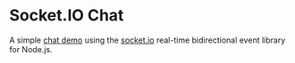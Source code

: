 # Socket.IO Chat
A simple [chat demo](https://github.com/socketio/socket.io/tree/master/examples/chat) using the [socket.io](http://socket.io/) real-time bidirectional event library for Node.js.